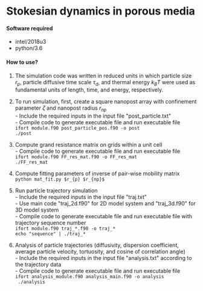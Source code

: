 # Stokesian dynamics in porous media

#### Software required
  - intel/2018u3
  - python/3.6
  
#### How to use?
  1. The simulation code was written in reduced units in which particle size $r_{p}$, particle diffusive time scale $\tau_{d}$, and thermal energy $k_{B}T$ were used as fundamental units of length, time, and energy, respectively.

  2. To run simulation, first, create a square nanopost array with confinement parameter $\zeta$ and nanopost radius $r_{np}$ <br>
    - Include the required inputs in the input file "post_particle.txt" <br>
    - Compile code to generate executable file and run executable file <br>
    ` ifort module.f90 post_particle_pos.f90 -o post ` <br>
    ` ./post `
    
  3. Compute grand resistance matrix on grids within a unit cell <br>
    - Compile code to generate executable file and run executable file <br>
    ` ifort module.f90 FF_res_mat.f90 -o FF_res_mat ` <br>
    ` ./FF_res_mat `
    
  4. Compute fitting parameters of inverse of pair-wise mobility matrix <br>
    ` python mat_fit.py $r_{p} $r_{np}$ `
    
  5. Run particle trajectory simulation <br>
    - Include the required inputs in the input file "traj.txt" <br>
    - Use main code "traj_2d.f90" for 2D model system and "traj_3d.f90" for 3D model system <br>
    - Compile code to generate executable file and run executable file with trajectory sequence number <br>
    ` ifort module.f90 traj_*.f90 -o traj_* ` <br>
    ` echo "sequence" | ./traj_* `
    
  6. Analysis of particle trajectories (diffusivity, dispersion coefficient, average particle velocity, tortuosity, and cosine of correlation angle) <br>
    - Include the required inputs in the input file "analysis.txt" according to the trajectory data <br>
    - Compile code to generate executable file and run executable file <br>
    ` ifort analysis_module.f90 analysis_main.f90 -o analysis ` <br>
    ` ./analysis`
